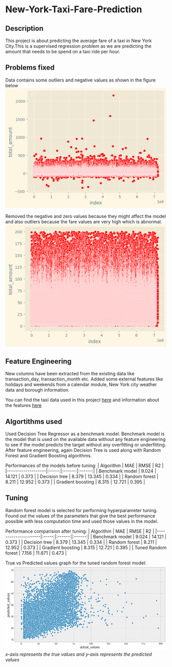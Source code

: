 # New-York-Taxi-Fare-Prediction
## Description
This project is about predicting the average fare of a taxi in New York City.This is a supervised regression problem as we are predicting the amount that needs to be spend on a taxi ride per hour.

## Problems fixed
Data contains some outliers and negative values as shown in the figure below
![Graph with all the data](/images/total_values_graph.png)

Removed the negative and zero values because they might affect the model and also outliers because the fare values are very high which is abnormal.
![Graph without outliers and negative values](/images/values_graph_without_outliers_and_negative.png)


## Feature Engineering
New columns have been extracted from the existing data like transaction_day, transaction_month etc. Added some external features like holidays and weekends from a calendar module, New York city weather data and borough information.

You can find the taxi data used in this project [here]([https://www.nyc.gov/site/tlc/about/tlc-trip-record-data.page,file:///D:/New-York-Taxi-Price-Prediction/Data/data_dictionary_trip_records_yellow.pdf]) and information about the features [here](file:///D:/New-York-Taxi-Price-Prediction/Data/data_dictionary_trip_records_yellow.pdf) 

## Algortithms used
Used Decision Tree Regressor as a benchmark model. Benchmark model is the model that is used on the available data without any feature engineering to see if the model predicts the target without any overfitting or underfitting. 
After feature engineering, again Decision Tree is used along with Random Forest and Gradient Boosting algorithms.

Performances of the models before tuning:
| Algorithm         |  MAE  |  RMSE  |   R2   |
|-------------------|:-----:|:------:|:------:|
| Benchmark model   | 9.024 | 14.121 | 0.373 |
| Decision tree     | 8.379 | 13.345 | 0.334 |
| Random forest     | 8.211 | 12.952 | 0.373 |
| Gradient boosting | 8.315 | 12.721 | 0.395 |

## Tuning
Random forest model is selected for performing hyperparameter tuning. Found out the values of the parameters that give the best performance possible with less computation time and used those values in the model.

Performance comparision after tuning:
| Algorithm           |  MAE  |  RMSE  |   R2   |
|---------------------|:-----:|:------:|:------:|
| Benchmark model     | 9.024 | 14.121 | 0.373 |
| Decision tree       | 8.379 | 13.345 | 0.334 |
| Random forest       | 8.211 | 12.952 | 0.373 |
| Gradient boosting   | 8.315 | 12.721 | 0.395 |
| Tuned Random forest | 7.156 | 11.871 | 0.473 |

True vs Predicted values graph for the tuned random forest model:
![true vs predicted values graph](/images/tuned_random_forest.png)
*x-axis represents the true values and y-axis represents the predicted values*
